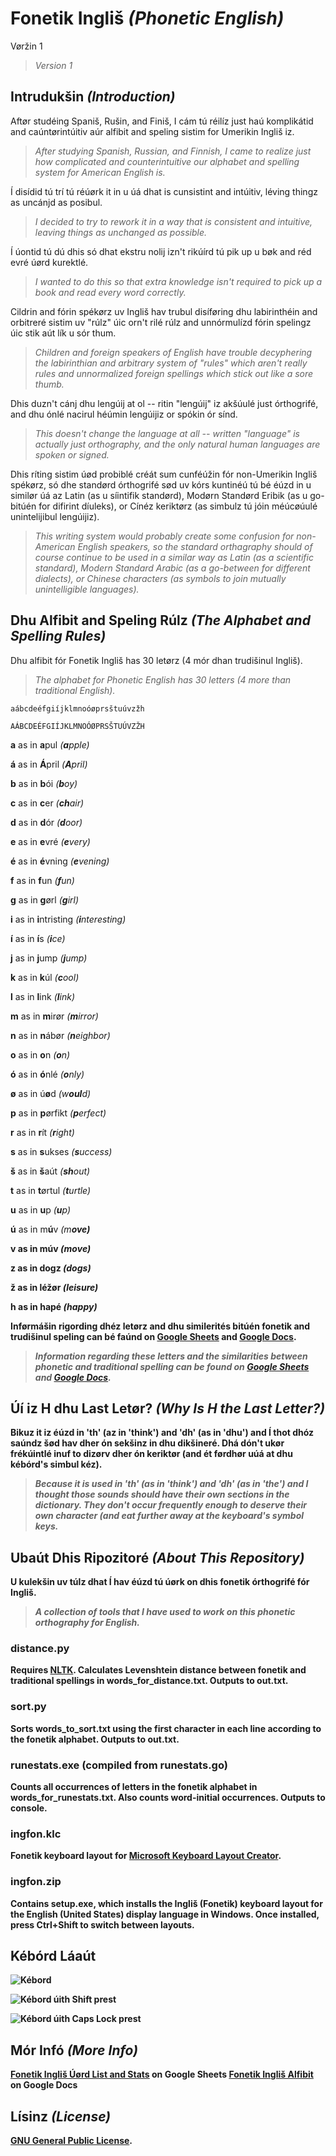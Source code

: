 # Fonetik Ingliš *(Phonetic English)*

Vøržin 1

>*Version 1*

## Intrudukšin *(Introduction)*

Aftør studéing Spaniš, Rušin, and Finiš, I cám tú réilíz just haú komplikátid and caúntørintúitiv aúr alfibit and speling sistim for Umerikin Ingliš iz.

>*After studying Spanish, Russian, and Finnish, I came to realize just how complicated and counterintuitive our alphabet and spelling system for American English is.*

Í disídid tú trí tú réúørk it in u úá dhat is cunsistint and intúitiv, léving thingz as uncánjd as posibul.

>*I decided to try to rework it in a way that is consistent and intuitive, leaving things as unchanged as possible.*

Í úontid tú dú dhis só dhat ekstru nolij izn't rikúírd tú pik up u bøk and réd evré úørd kurektlé.

>*I wanted to do this so that extra knowledge isn't required to pick up a book and read every word correctly.*

Cildrin and fórin spékørz uv Ingliš hav trubul disíføring dhu labirinthéin and orbitreré sistim uv "rúlz" úic orn't rilé rúlz and unnórmulízd fórin spelingz úic stik aút lík u sór thum.

>*Children and foreign speakers of English have trouble decyphering the labirinthian and arbitrary system of "rules" which aren't really rules and unnormalized foreign spellings which stick out like a sore thumb.*

Dhis duzn't cánj dhu lengúij at ol -- ritin "lengúij" iz akšúulé just órthogrifé, and dhu ónlé nacirul héúmin lengúijiz or spókin ór sínd.

>*This doesn't change the language at all -- written "language" is actually just orthography, and the only natural human languages are spoken or signed.*

Dhis ríting sistim úød probiblé créát sum cunféúžin fór non-Umerikin Ingliš spékørz, só dhe standørd órthogrifé sød uv kórs kuntinéú tú bé éúzd in u similør úá az Latin (as u síintifik standørd), Modørn Standørd Eribik (as u go-bitúén for difirint díuleks), or Cínéz keriktørz (as simbulz tú jóin méúcøúulé unintelijibul lengúijiz).

>*This writing system would probably create some confusion for non-American English speakers, so the standard orthagraphy should of course continue to be used in a similar way as Latin (as a scientific standard), Modern Standard Arabic (as a go-between for different dialects), or Chinese characters (as symbols to join mutually unintelligible languages).*

## Dhu Alfibit and Speling Rúlz *(The Alphabet and Spelling Rules)*

Dhu alfibit fór Fonetik Ingliš has 30 letørz (4 mór dhan trudišinul Ingliš).

>*The alphabet for Phonetic English has 30 letters (4 more than traditional English).*

```
aábcdeéfgiíjklmnoóøprsštuúvzžh

AÁBCDEÉFGIÍJKLMNOÓØPRSŠTUÚVZŽH
```


<strong>a</strong> as in <strong>a</strong>pul *(<strong>a</strong>pple)*

<strong>á</strong> as in <strong>Á</strong>pril *(<strong>A</strong>pril)*

<strong>b</strong> as in <strong>b</strong>ói *(<strong>b</strong>oy)*

<strong>c</strong> as in <strong>c</strong>er *(<strong>ch</strong>air)*

<strong>d</strong> as in <strong>d</strong>ór *(<strong>d</strong>oor)*

<strong>e</strong> as in <strong>e</strong>vré *(<strong>e</strong>very)*

<strong>é</strong> as in <strong>é</strong>vning *(<strong>e</strong>vening)*

<strong>f</strong> as in <strong>f</strong>un *(<strong>f</strong>un)*

<strong>g</strong> as in <strong>g</strong>ørl *(<strong>g</strong>irl)*

<strong>i</strong> as in <strong>i</strong>ntristing *(<strong>i</strong>nteresting)*

<strong>í</strong> as in <strong>í</strong>s *(<strong>i</strong>ce)*

<strong>j</strong> as in <strong>j</strong>ump *(<strong>j</strong>ump)*

<strong>k</strong> as in <strong>k</strong>úl *(<strong>c</strong>ool)*

<strong>l</strong> as in <strong>l</strong>ink *(<strong>l</strong>ink)*

<strong>m</strong> as in <strong>m</strong>irør *(<strong>m</strong>irror)*

<strong>n</strong> as in <strong>n</strong>ábør *(<strong>n</strong>eighbor)*

<strong>o</strong> as in <strong>o</strong>n *(<strong>o</strong>n)*

<strong>ó</strong> as in <strong>ó</strong>nlé *(<strong>o</strong>nly)*

<strong>ø</strong> as in ú<strong>ø</strong>d *(w<strong>oul</strong>d)*

<strong>p</strong> as in <strong>p</strong>ørfikt *(<strong>p</strong>erfect)*

<strong>r</strong> as in <strong>r</strong>ít *(<strong>r</strong>ight)*

<strong>s</strong> as in <strong>s</strong>ukses *(<strong>s</strong>uccess)*

<strong>š</strong> as in <strong>š</strong>aút *(<strong>sh</strong>out)*

<strong>t</strong> as in <strong>t</strong>ørtul *(<strong>t</strong>urtle)*

<strong>u</strong> as in <strong>u</strong>p *(<strong>u</strong>p)*

<strong>ú</strong> as in m<strong>ú</strong>v *(m<strong>o<strong>ve)*

<strong>v</strong> as in mú<strong>v</strong> *(mo<strong>v</strong>e)*

<strong>z</strong> as in dog<strong>z</strong> *(dog<strong>s</strong>)*

<strong>ž</strong> as in lé<strong>ž</strong>ør *(lei<strong>s</strong>ure)*

<strong>h</strong> as in <strong>h</strong>apé *(<strong>h</strong>appy)*

Inførmášin rigording dhéz letørz and dhu similerités bitúén fonetik and trudišinul speling can bé faúnd on [Google Sheets](https://docs.google.com/spreadsheets/d/1Y-NClJDkBJsc3roRPA0Mzo04YCKjlAL8J8pJApCd7mQ/edit?usp=sharing) and [Google Docs](https://docs.google.com/document/d/1TkmmmTPur1muMsuUYzvJ74PZPTSit42XvJn6vMR5Kjg/edit?usp=sharing).

>*Information regarding these letters and the similarities between phonetic and traditional spelling can be found on [Google Sheets](https://docs.google.com/spreadsheets/d/1Y-NClJDkBJsc3roRPA0Mzo04YCKjlAL8J8pJApCd7mQ/edit?usp=sharing) and [Google Docs](https://docs.google.com/document/d/1TkmmmTPur1muMsuUYzvJ74PZPTSit42XvJn6vMR5Kjg/edit?usp=sharing).*

## Úí iz H dhu Last Letør? *(Why Is H the Last Letter?)*

Bikuz it iz éúzd in 'th' (az in 'think') and 'dh' (as in 'dhu') and Í thot dhóz saúndz šød hav dher ón sekšinz in dhu dikšineré. Dhá dón't ukør frékúintlé inuf to dizørv dher ón keriktør (and ét førdhør uúá at dhu kébórd's simbul kéz).

>*Because it is used in 'th' (as in 'think') and 'dh' (as in 'the') and I thought those sounds should have their own sections in the dictionary. They don't occur frequently enough to deserve their own character (and eat further away at the keyboard's symbol keys.*

## Ubaút Dhis Ripozitoré *(About This Repository)*

U kulekšin uv túlz dhat Í hav éúzd tú úørk on dhis fonetik órthogrifé fór Ingliš.

>*A collection of tools that I have used to work on this phonetic orthography for English.*

### distance.py

Requires [NLTK](http://www.nltk.org/). Calculates Levenshtein distance between fonetik and traditional spellings in words_for_distance.txt. Outputs to out.txt.

### sort.py

Sorts words_to_sort.txt using the first character in each line according to the fonetik alphabet. Outputs to out.txt.

### runestats.exe (compiled from runestats.go)

Counts all occurrences of letters in the fonetik alphabet in words_for_runestats.txt. Also counts word-initial occurrences. Outputs to console.

### ingfon.klc

Fonetik keyboard layout for [Microsoft Keyboard Layout Creator](https://www.microsoft.com/en-us/download/details.aspx?id=22339).

### ingfon.zip

Contains setup.exe, which installs the Ingliš (Fonetik) keyboard layout for the English (United States) display language in Windows. Once installed, press Ctrl+Shift to switch between layouts.

## Kébórd Láaút

![Kébord](https://gitlab.com/nilsanderselde/fonetik-inglish/raw/master/keyboard.png)

![Kébord úith Shift prest](https://gitlab.com/nilsanderselde/fonetik-inglish/raw/master/keyboard_shift.png)

![Kébord úith Caps Lock prest](https://gitlab.com/nilsanderselde/fonetik-inglish/raw/master/keyboard_caps.png)

## Mór Infó *(More Info)*

[Fonetik Ingliš Úørd List and Stats](https://docs.google.com/spreadsheets/d/1Y-NClJDkBJsc3roRPA0Mzo04YCKjlAL8J8pJApCd7mQ/edit?usp=sharing) on Google Sheets
[Fonetik Ingliš Alfibit](https://docs.google.com/document/d/1TkmmmTPur1muMsuUYzvJ74PZPTSit42XvJn6vMR5Kjg/edit?usp=sharing) on Google Docs

## Lísinz *(License)*

[GNU General Public License](https://www.gnu.org/licenses/gpl-3.0.en.html). 